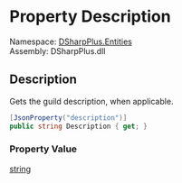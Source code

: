 # Property Description

Namespace: [DSharpPlus.Entities](DSharpPlus.Entities.md)  
Assembly: DSharpPlus.dll

## <a id="DSharpPlus_Entities_DiscordGuild_Description"></a>Description

Gets the guild description, when applicable.

```csharp
[JsonProperty("description")]
public string Description { get; }
```

### Property Value

[string](https://learn.microsoft.com/dotnet/api/system.string)

